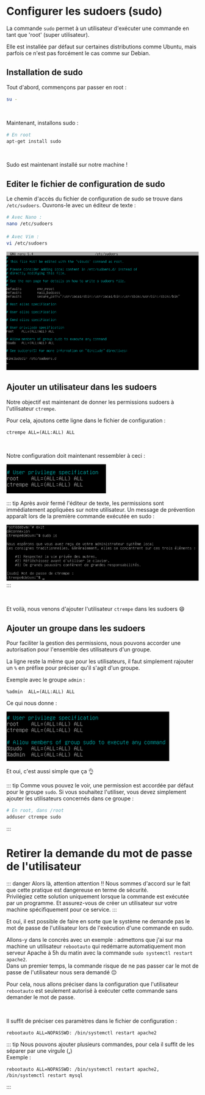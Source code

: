 # Configurer les sudoers (sudo)

La commande `sudo` permet à un utilisateur d'exécuter une commande en tant que 'root' (super utilisateur).

Elle est installée par défaut sur certaines distributions comme Ubuntu, mais parfois ce n'est pas forcément le cas comme sur Debian.

## Installation de sudo
Tout d'abord, commençons par passer en root :
```sh
su -
```

<br>

Maintenant, installons sudo :
```sh
# En root
apt-get install sudo
```

<br>

Sudo est maintenant installé sur notre machine !

## Editer le fichier de configuration de sudo
Le chemin d'accès du fichier de configuration de sudo se trouve dans `/etc/sudoers`. Ouvrons-le avec un éditeur de texte :

```sh
# Avec Nano :
nano /etc/sudoers

# Avec Vim :
vi /etc/sudoers
```

![Sudoers file](./assets-configsudo/sudoersfile.png)


## Ajouter un utilisateur dans les sudoers
Notre objectif est maintenant de donner les permissions sudoers à l'utilisateur `ctrempe`.

Pour cela, ajoutons cette ligne dans le fichier de configuration :
```
ctrempe ALL=(ALL:ALL) ALL
```

<br>

Notre configuration doit maintenant ressembler à ceci :


![User sudoers](./assets-configsudo/usersudoers.png)


::: tip
Après avoir fermé l'éditeur de texte, les permissions sont immédiatement appliquées sur notre utilisateur. Un message de prévention apparaît lors de la première commande exécutée en sudo :

![Test sudo](./assets-configsudo/testsudo.png)
:::

<br>

Et voilà, nous venons d'ajouter l'utilisateur `ctrempe` dans les sudoers 😄


## Ajouter un groupe dans les sudoers
Pour faciliter la gestion des permissions, nous pouvons accorder une autorisation pour l'ensemble des utilisateurs d'un groupe.

La ligne reste la même que pour les utilisateurs, il faut simplement rajouter un `%` en préfixe pour préciser qu'il s'agit d'un groupe.

Exemple avec le groupe `admin` :

```
%admin  ALL=(ALL:ALL) ALL
```

Ce qui nous donne :

![Group sudoers](./assets-configsudo/groupsudoers.png)

Et oui, c'est aussi simple que ça 👌

::: tip
Comme vous pouvez le voir, une permission est accordée par défaut pour le groupe `sudo`. Si vous souhaitez l'utiliser, vous devez simplement ajouter les utilisateurs concernés dans ce groupe :

```sh
# En root, dans /root
adduser ctrempe sudo
```
:::

# Retirer la demande du mot de passe de l'utilisateur

::: danger Alors là, attention attention !!
Nous sommes d'accord sur le fait que cette pratique est dangereuse en terme de sécurité.
<br>
Privilégiez cette solution uniquement lorsque la commande est exécutée par un programme. Et assurez-vous de créer un utilisateur sur votre machine spécifiquement pour ce service.
:::

Et oui, il est possible de faire en sorte que le système ne demande pas le mot de passe de l'utilisateur lors de l'exécution d'une commande en sudo.

Allons-y dans le concrès avec un exemple : admettons que j'ai sur ma machine un utilisateur `rebootauto` qui redémarre automatiquement mon serveur Apache à 5h du matin avec la commande `sudo systemctl restart apache2`.
<br>
Dans un premier temps, la commande risque de ne pas passer car le mot de passe de l'utilisateur nous sera demandé 😔

Pour cela, nous allons préciser dans la configuration que l'utilisateur `rebootauto` est seulement autorisé à exécuter cette commande sans demander le mot de passe.

<br>

Il suffit de préciser ces paramètres dans le fichier de configuration :

```
rebootauto ALL=NOPASSWD: /bin/systemctl restart apache2
```

::: tip
Nous pouvons ajouter plusieurs commandes, pour cela il suffit de les séparer par une virgule (**,**)
<br>
Exemple :

```
rebootauto ALL=NOPASSWD: /bin/systemctl restart apache2, /bin/systemctl restart mysql
```
:::